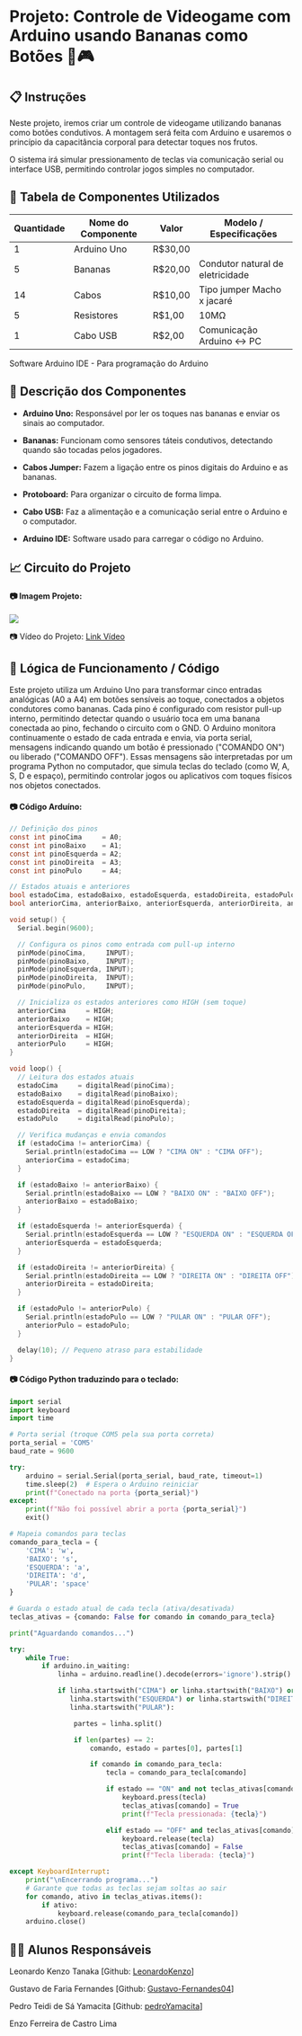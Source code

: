 # Projeto: Controle de Videogame com Arduino usando Bananas como Botões 🍌🎮
## 📋 Instruções
Neste projeto, iremos criar um controle de videogame utilizando bananas como botões condutivos. A montagem será feita com Arduino e usaremos o princípio da capacitância corporal para detectar toques nos frutos.

O sistema irá simular pressionamento de teclas via comunicação serial ou interface USB, permitindo controlar jogos simples no computador.

## 🧰 Tabela de Componentes Utilizados
|Quantidade|Nome do Componente  |Valor  |Modelo	/ Especificações         |
|----------|--------------------|-------|--------------------------------|
|1         |Arduino Uno         |R$30,00|                                |
|5         |Bananas             |R$20,00|Condutor natural de eletricidade|
|14        |Cabos               |R$10,00|Tipo jumper Macho x jacaré      |
|5         |Resistores          |R$1,00 |10MΩ                            |
|1         |Cabo USB            |R$2,00 |Comunicação Arduino ↔ PC        |

Software Arduino IDE	-	Para programação do Arduino

## 📝 Descrição dos Componentes
* **Arduino Uno:** Responsável por ler os toques nas bananas e enviar os sinais ao computador.

* **Bananas:** Funcionam como sensores táteis condutivos, detectando quando são tocadas pelos jogadores.

* **Cabos Jumper:** Fazem a ligação entre os pinos digitais do Arduino e as bananas.

* **Protoboard:** Para organizar o circuito de forma limpa.

* **Cabo USB:** Faz a alimentação e a comunicação serial entre o Arduino e o computador.

* **Arduino IDE:** Software usado para carregar o código no Arduino.

## 📈 Circuito do Projeto
#### 📷 Imagem Projeto:
<img src="./ImagensCircuitos/Arduino.jpeg">

📷 Vídeo do Projeto: [Link Vídeo](https://youtube.com/shorts/01CHxVGYxkw?feature=shared)

## 🧮 Lógica de Funcionamento / Código
Este projeto utiliza um Arduino Uno para transformar cinco entradas analógicas (A0 a A4) em botões sensíveis ao toque, conectados a objetos condutores como bananas. Cada pino é configurado com resistor pull-up interno, permitindo detectar quando o usuário toca em uma banana conectada ao pino, fechando o circuito com o GND. O Arduino monitora continuamente o estado de cada entrada e envia, via porta serial, mensagens indicando quando um botão é pressionado ("COMANDO ON") ou liberado ("COMANDO OFF"). Essas mensagens são interpretadas por um programa Python no computador, que simula teclas do teclado (como W, A, S, D e espaço), permitindo controlar jogos ou aplicativos com toques físicos nos objetos conectados.

#### 📷 Código Arduíno:
```c
// Definição dos pinos
const int pinoCima     = A0;
const int pinoBaixo    = A1;
const int pinoEsquerda = A2;
const int pinoDireita  = A3;
const int pinoPulo     = A4;

// Estados atuais e anteriores
bool estadoCima, estadoBaixo, estadoEsquerda, estadoDireita, estadoPulo;
bool anteriorCima, anteriorBaixo, anteriorEsquerda, anteriorDireita, anteriorPulo;

void setup() {
  Serial.begin(9600);

  // Configura os pinos como entrada com pull-up interno
  pinMode(pinoCima,     INPUT);
  pinMode(pinoBaixo,    INPUT);
  pinMode(pinoEsquerda, INPUT);
  pinMode(pinoDireita,  INPUT);
  pinMode(pinoPulo,     INPUT);

  // Inicializa os estados anteriores como HIGH (sem toque)
  anteriorCima     = HIGH;
  anteriorBaixo    = HIGH;
  anteriorEsquerda = HIGH;
  anteriorDireita  = HIGH;
  anteriorPulo     = HIGH;
}

void loop() {
  // Leitura dos estados atuais
  estadoCima     = digitalRead(pinoCima);
  estadoBaixo    = digitalRead(pinoBaixo);
  estadoEsquerda = digitalRead(pinoEsquerda);
  estadoDireita  = digitalRead(pinoDireita);
  estadoPulo     = digitalRead(pinoPulo);

  // Verifica mudanças e envia comandos
  if (estadoCima != anteriorCima) {
    Serial.println(estadoCima == LOW ? "CIMA ON" : "CIMA OFF");
    anteriorCima = estadoCima;
  }

  if (estadoBaixo != anteriorBaixo) {
    Serial.println(estadoBaixo == LOW ? "BAIXO ON" : "BAIXO OFF");
    anteriorBaixo = estadoBaixo;
  }

  if (estadoEsquerda != anteriorEsquerda) {
    Serial.println(estadoEsquerda == LOW ? "ESQUERDA ON" : "ESQUERDA OFF");
    anteriorEsquerda = estadoEsquerda;
  }

  if (estadoDireita != anteriorDireita) {
    Serial.println(estadoDireita == LOW ? "DIREITA ON" : "DIREITA OFF");
    anteriorDireita = estadoDireita;
  }

  if (estadoPulo != anteriorPulo) {
    Serial.println(estadoPulo == LOW ? "PULAR ON" : "PULAR OFF");
    anteriorPulo = estadoPulo;
  }

  delay(10); // Pequeno atraso para estabilidade
}
```
#### 📷 Código Python traduzindo para o teclado:
```py
import serial
import keyboard
import time

# Porta serial (troque COM5 pela sua porta correta)
porta_serial = 'COM5'
baud_rate = 9600

try:
    arduino = serial.Serial(porta_serial, baud_rate, timeout=1)
    time.sleep(2)  # Espera o Arduino reiniciar
    print(f"Conectado na porta {porta_serial}")
except:
    print(f"Não foi possível abrir a porta {porta_serial}")
    exit()

# Mapeia comandos para teclas
comando_para_tecla = {
    'CIMA': 'w',
    'BAIXO': 's',
    'ESQUERDA': 'a',
    'DIREITA': 'd',
    'PULAR': 'space'
}

# Guarda o estado atual de cada tecla (ativa/desativada)
teclas_ativas = {comando: False for comando in comando_para_tecla}

print("Aguardando comandos...")

try:
    while True:
        if arduino.in_waiting:
            linha = arduino.readline().decode(errors='ignore').strip()

            if linha.startswith("CIMA") or linha.startswith("BAIXO") or \
               linha.startswith("ESQUERDA") or linha.startswith("DIREITA") or \
               linha.startswith("PULAR"):

                partes = linha.split()

                if len(partes) == 2:
                    comando, estado = partes[0], partes[1]

                    if comando in comando_para_tecla:
                        tecla = comando_para_tecla[comando]

                        if estado == "ON" and not teclas_ativas[comando]:
                            keyboard.press(tecla)
                            teclas_ativas[comando] = True
                            print(f"Tecla pressionada: {tecla}")

                        elif estado == "OFF" and teclas_ativas[comando]:
                            keyboard.release(tecla)
                            teclas_ativas[comando] = False
                            print(f"Tecla liberada: {tecla}")

except KeyboardInterrupt:
    print("\nEncerrando programa...")
    # Garante que todas as teclas sejam soltas ao sair
    for comando, ativo in teclas_ativas.items():
        if ativo:
            keyboard.release(comando_para_tecla[comando])
    arduino.close()

```

## 👨‍🎓 Alunos Responsáveis
Leonardo Kenzo Tanaka [Github: [LeonardoKenzo](https://github.com/LeonardoKenzo)]

Gustavo de Faria Fernandes [Github: [Gustavo-Fernandes04](https://github.com/Gustavo-Fernandes04)]

Pedro Teidi de Sá Yamacita [Github: [pedroYamacita](https://github.com/pedroYamacita)]

Enzo Ferreira de Castro Lima
